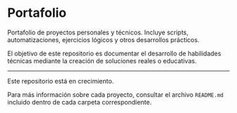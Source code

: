 # Portafolio

Portafolio de proyectos personales y técnicos. Incluye scripts, automatizaciones, ejercicios lógicos y otros desarrollos prácticos.

El objetivo de este repositorio es documentar el desarrollo de habilidades técnicas mediante la creación de soluciones reales o educativas.

---

Este repositorio está en crecimiento.

Para más información sobre cada proyecto, consultar el archivo `README.md` incluido dentro de cada carpeta correspondiente.
